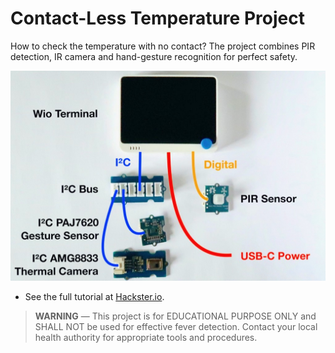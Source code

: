 # Contact-Less Temperature Project

How to check the temperature with no contact? The project combines PIR detection, IR camera and hand-gesture recognition for perfect safety.

![](https://github.com/rei-vilo/ContactLessTemperatureProject/blob/master/Schematics.jpeg)

+ See the full tutorial at [Hackster.io](https://www.hackster.io/rei-vilo/contactless-temperature-monitor-6fa25f).

> **WARNING** — This project is for EDUCATIONAL PURPOSE ONLY and SHALL NOT be used for effective fever detection. Contact your local health authority for appropriate tools and procedures.


